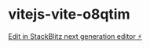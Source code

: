 # vitejs-vite-o8qtim

[Edit in StackBlitz next generation editor ⚡️](https://stackblitz.com/~/github.com/Hannibal0319/vitejs-vite-o8qtim)